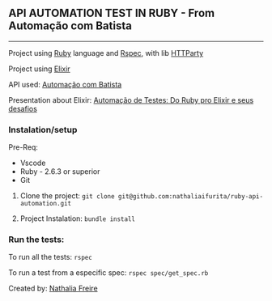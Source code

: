 ## API AUTOMATION TEST IN RUBY - From Automação com Batista
--------

Project using [Ruby](https://github.com/ruby/ruby) language and [Rspec](https://github.com/rspec/rspec), with lib [HTTParty](https://github.com/jnunemaker/httparty)

Project using [Elixir](https://github.com/nathaliaifurita/elixir_api_automation)

API used: [Automação com Batista](https://automacaocombatista.herokuapp.com/apibatista/sobre_api)


Presentation about Elixir: [Automação de Testes: Do Ruby pro Elixir e seus desafios](https://docs.google.com/presentation/d/1KHbc12bHLCW0HN7gJ5Kq21fY5QPkr2sz-02sX1CXCF4/edit#slide=id.geac5fee309_0_199)

### Instalation/setup

Pre-Req:
- Vscode
- Ruby - 2.6.3 or superior
- Git

1. Clone the project:
```git clone git@github.com:nathaliaifurita/ruby-api-automation.git```

2. Project Instalation:
 ```bundle install```

### Run the tests:

To run all the tests:
```rspec```

To run a test from a especific spec:
```rspec spec/get_spec.rb```

Created by: [Nathalia Freire](https://github.com/nathaliaifurita)
